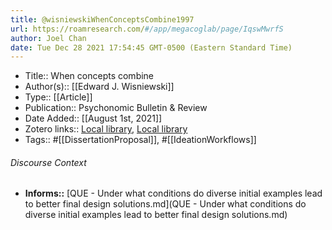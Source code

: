 ```yaml
---
title: @wisniewskiWhenConceptsCombine1997
url: https://roamresearch.com/#/app/megacoglab/page/IqswMwrfS
author: Joel Chan
date: Tue Dec 28 2021 17:54:45 GMT-0500 (Eastern Standard Time)
---
```


- Title:: When concepts combine
- Author(s):: [[Edward J. Wisniewski]]
- Type:: [[Article]]
- Publication:: Psychonomic Bulletin & Review
- Date Added:: [[August 1st, 2021]]
- Zotero links:: [Local library](zotero://select/groups/2451508/items/55YQJN6P), [Local library](https://www.zotero.org/groups/2451508/items/55YQJN6P)
- Tags:: #[[DissertationProposal]], #[[IdeationWorkflows]]

###### Discourse Context

- **Informs::** [QUE - Under what conditions do diverse initial examples lead to better final design solutions.md](QUE - Under what conditions do diverse initial examples lead to better final design solutions.md)

